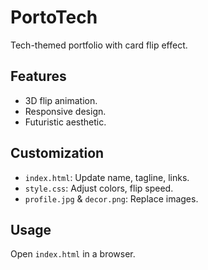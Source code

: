 # PortoTech
Tech-themed portfolio with card flip effect.

## Features
- 3D flip animation.
- Responsive design.
- Futuristic aesthetic.

## Customization
- `index.html`: Update name, tagline, links.
- `style.css`: Adjust colors, flip speed.
- `profile.jpg` & `decor.png`: Replace images.

## Usage
Open `index.html` in a browser.
